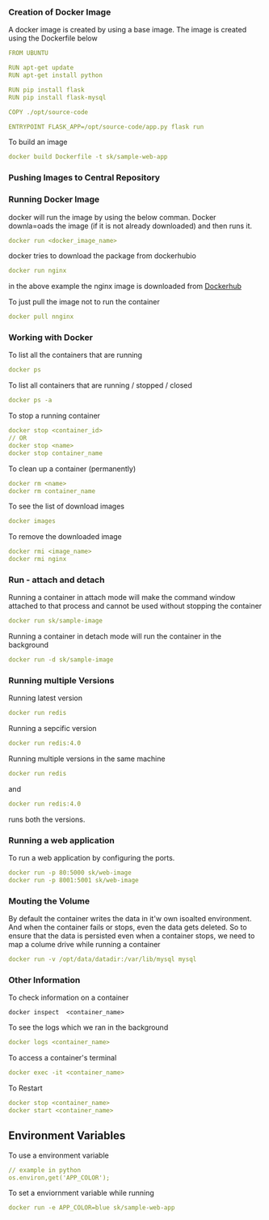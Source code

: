 ### Creation of Docker Image
A docker image is created by using a base image. 
The image is created using the Dockerfile below
```yaml
FROM UBUNTU

RUN apt-get update
RUN apt-get install python

RUN pip install flask
RUN pip install flask-mysql

COPY ./opt/source-code

ENTRYPOINT FLASK_APP=/opt/source-code/app.py flask run
```

To build an image
```yaml
docker build Dockerfile -t sk/sample-web-app
```

### Pushing Images to Central Repository

### Running Docker Image
docker will run the image by using the below comman. Docker downla=oads the image (if it is not already downloaded) and then runs it.
```yaml
docker run <docker_image_name> 
```

docker tries to download the package from dockerhubio
``` yaml
docker run nginx 
```
in the above example the nginx image is downloaded from [Dockerhub](https://hub.docker.com/_/nginx)  

To just pull the image not to run the container
```yaml
docker pull nnginx 
```

### Working with Docker
To list all the containers that are running
```yaml 
docker ps 
```

To list all containers that are running / stopped / closed
```yaml 
docker ps -a 
```

To stop a running container
```yaml
docker stop <container_id>
// OR
docker stop <name>
docker stop container_name
```

To clean up a container (permanently)
```yaml
docker rm <name>
docker rm container_name
```

To see the list of download images
```yaml 
docker images 
```

To remove the downloaded image
```yaml
docker rmi <image_name>
docker rmi nginx
```

### Run - attach and detach
Running a container in attach mode will make the command window attached to that process and cannot be used without stopping the container
```yaml 
docker run sk/sample-image 
```

Running a container in detach mode will run the container in the background
```yaml
docker run -d sk/sample-image
```

### Running multiple Versions
Running latest version
```yaml
docker run redis 
```

Running a sepcific version
```yaml 
docker run redis:4.0 
```

Running multiple versions in the same machine
```yaml 
docker run redis 
``` 
and
```yaml 
docker run redis:4.0 
```
runs both the versions.

### Running a web application
To run a web application by configuring the ports.
``` yaml
docker run -p 80:5000 sk/web-image 
docker run -p 8001:5001 sk/web-image 
```

### Mouting the Volume
By default the container writes the data in it'w own isoalted environment. And when the container fails or stops, even the data gets deleted.
So to ensure that the data is persisted even when a container stops, we need to map a colume drive while running a container
```yaml
docker run -v /opt/data/datadir:/var/lib/mysql mysql 
```

### Other Information
To check information on a container
```
docker inspect  <container_name> 
```

To see the logs which we ran in the background
```yaml
docker logs <container_name> 
```

To access a container's terminal
```yaml
docker exec -it <container_name> 
```

To Restart
```yaml
docker stop <container_name>
docker start <container_name>
```

## Environment Variables
To use a environment variable 
```yaml
// example in python
os.environ,get('APP_COLOR');
```

To set a enviornment variable while running
```yaml
docker run -e APP_COLOR=blue sk/sample-web-app 
```


